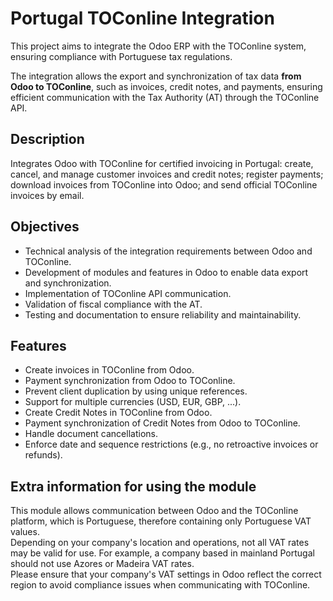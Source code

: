 # Portugal TOConline Integration

This project aims to integrate the Odoo ERP with the TOConline system, ensuring compliance with Portuguese tax regulations.

The integration allows the export and synchronization of tax data **from Odoo to TOConline**, such as invoices, credit notes, and payments, ensuring efficient communication with the Tax Authority (AT) through the TOConline API.

## Description

Integrates Odoo with TOConline for certified invoicing in Portugal: create, cancel, and manage customer invoices and credit notes; register payments; download invoices from TOConline into Odoo; and send official TOConline invoices by email.

## Objectives

- Technical analysis of the integration requirements between Odoo and TOConline.
- Development of modules and features in Odoo to enable data export and synchronization.
- Implementation of TOConline API communication.
- Validation of fiscal compliance with the AT.
- Testing and documentation to ensure reliability and maintainability.

## Features

- Create invoices in TOConline from Odoo.
- Payment synchronization from Odoo to TOConline.
- Prevent client duplication by using unique references.
- Support for multiple currencies (USD, EUR, GBP, ...).
- Create Credit Notes in TOConline from Odoo.
- Payment synchronization of Credit Notes from Odoo to TOConline.
- Handle document cancellations.
- Enforce date and sequence restrictions (e.g., no retroactive invoices or refunds).

## Extra information for using the module

This module allows communication between Odoo and the TOConline platform, which is Portuguese, therefore containing only Portuguese VAT values.  
Depending on your company's location and operations, not all VAT rates may be valid for use. For example, a company based in mainland Portugal should not use Azores or Madeira VAT rates.  
Please ensure that your company's VAT settings in Odoo reflect the correct region to avoid compliance issues when communicating with TOConline.

